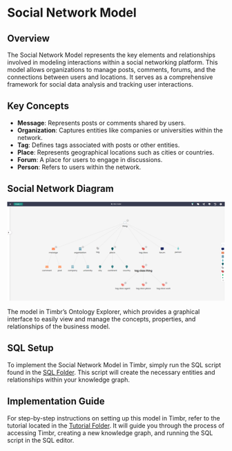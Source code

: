 # Social Network Model

## Overview
The Social Network Model represents the key elements and relationships involved in modeling interactions within a social networking platform. This model allows organizations to manage posts, comments, forums, and the connections between users and locations. It serves as a comprehensive framework for social data analysis and tracking user interactions.

## Key Concepts
- **Message**: Represents posts or comments shared by users.
- **Organization**: Captures entities like companies or universities within the network.
- **Tag**: Defines tags associated with posts or other entities.
- **Place**: Represents geographical locations such as cities or countries.
- **Forum**: A place for users to engage in discussions.
- **Person**: Refers to users within the network.

## Social Network Diagram

![Attached Image of Model](./model.png)

The model in Timbr’s Ontology Explorer, which provides a graphical interface to easily view and manage the concepts, properties, and relationships of the business model.

## SQL Setup
To implement the Social Network Model in Timbr, simply run the SQL script found in the [SQL Folder](./sql). This script will create the necessary entities and relationships within your knowledge graph.

## Implementation Guide
For step-by-step instructions on setting up this model in Timbr, refer to the tutorial located in the [Tutorial Folder](./tutorial). It will guide you through the process of accessing Timbr, creating a new knowledge graph, and running the SQL script in the SQL editor.
